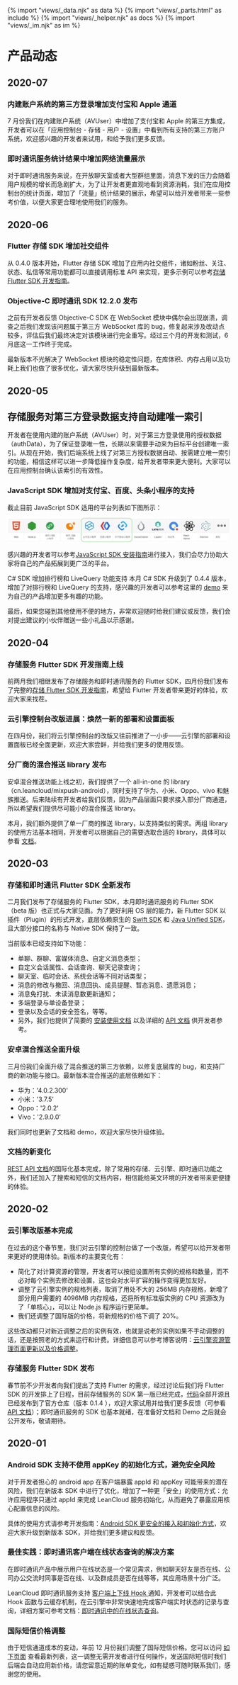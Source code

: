 {% import "views/_data.njk" as data %}
{% import "views/_parts.html" as include %}
{% import "views/_helper.njk" as docs %}
{% import "views/_im.njk" as im %}

# 产品动态

## 2020-07

### 内建账户系统的第三方登录增加支付宝和 Apple 通道

7 月份我们在内建账户系统（AVUser）中增加了支付宝和 Apple 的第三方集成，开发者可以在「应用控制台 - 存储 - 用户 - 设置」中看到所有支持的第三方账户系统，欢迎感兴趣的开发者来试用，和给予我们更多反馈。

### 即时通讯服务统计结果中增加网络流量展示

对于即时通讯服务来说，在开放聊天室或者大型群组里面，消息下发的压力会随着用户规模的增长而急剧扩大，为了让开发者更直观地看到资源消耗，我们在应用控制台的统计页面，增加了「流量」统计结果的展示，希望可以给开发者带来一些参考价值，以便大家更合理地使用我们的服务。

## 2020-06

### Flutter 存储 SDK 增加社交组件

从 0.4.0 版本开始，Flutter 存储 SDK 增加了应用内社交组件，诸如粉丝、关注、状态、私信等常用功能都可以直接调用标准 API 来实现，更多示例可以参考[存储 Flutter SDK 开发指南](leanstorage_guide-flutter.html)。

### Objective-C 即时通讯 SDK 12.2.0 发布

之前有开发者反馈 Objective-C SDK 在 WebSocket 模块中偶尔会出现崩溃，调查之后我们发现该问题属于第三方 WebSocket 库的 bug，修复起来涉及改动点较多，评估后我们最终决定对该模块进行完全重写。经过三个月的开发和测试，6 月底这一工作终于完成。

最新版本不光解决了 WebSocket 模块的稳定性问题，在库体积、内存占用以及功耗上我们也做了很多优化，请大家尽快升级到最新版本。

## 2020-05

## 存储服务对第三方登录数据支持自动建唯一索引

开发者在使用内建的账户系统（AVUser）时，对于第三方登录使用的授权数据（authData），为了保证登录唯一性，长期以来需要手动来为目标平台创建唯一索引。从现在开始，我们后端系统上线了对第三方授权数据自动、按需建立唯一索引的功能，相信这样可以进一步降低操作复杂度，给开发者带来更大便利。大家可以在应用控制台确认该索引的有效性。

### JavaScript SDK 增加对支付宝、百度、头条小程序的支持

截止目前 JavaScript SDK 适用的平台列表如下图所示：

 ![JavaScript_SDK_platform](images/JavaScript_SDK_platform.jpeg)

感兴趣的开发者可以参考[JavaScript SDK 安装指南](sdk_setup-js.html)进行接入，我们会尽力协助大家将自己的产品拓展到更广泛的平台。

C# SDK 增加排行榜和 LiveQuery 功能支持
本月 C# SDK 升级到了 0.4.4 版本，增加了对排行榜和 LiveQuery 的支持，感兴趣的开发者可以参考这里的 [demo](https://github.com/leancloud/CSharp-SDK-Unity-Demo) 来为自己的产品增加更多有趣的功能。

最后，如果您碰到其他使用不便的地方，非常欢迎随时给我们建议或反馈，我们会对提出建议的小伙伴赠送一些小礼品以示感谢。

## 2020-04

### 存储服务 Flutter SDK 开发指南上线

前两月我们相继发布了存储服务和即时通讯服务的 Flutter SDK，四月份我们发布了完整的[存储 Flutter SDK 开发指南](leanstorage_guide-flutter.html)，希望给 Flutter 开发者带来更好的体验，欢迎大家来找茬。

### 云引擎控制台改版进展：焕然一新的部署和设置面板

在四月份，我们将云引擎控制台的改版又往前推进了一小步——云引擎的部署和设置面板已经全面更新，欢迎大家尝鲜，并给我们更多的使用反馈。

### 分厂商的混合推送 library 发布

安卓混合推送功能上线之初，我们提供了一个 all-in-one 的 library（cn.leancloud/mixpush-android），同时支持了华为、小米、Oppo、vivo 和魅族推送。后来陆续有开发者给我们反馈，因为产品层面只要求接入部分厂商通道，所以希望我们提供尽可能小的混合推送 library。

本月，我们额外提供了单一厂商的推送 library，以支持类似的需求。两组 library 的使用方法基本相同，开发者可以根据自己的需要选取合适的 library，具体可以参看 [文档](android_mixpush_guide.html)。

## 2020-03

### 存储和即时通讯 Flutter SDK 全新发布

二月我们发布了存储服务的 Flutter SDK，本月即时通讯服务的 Flutter SDK（beta 版）也正式与大家见面。为了更好利用 OS 层的能力，新 Flutter SDK 以插件（Plugin）的形式开发，底层依赖原生的 [Swift SDK](https://github.com/leancloud/swift-sdk) 和 [Java Unified SDK](https://github.com/leancloud/java-unified-sdk)，且大部分接口的名称与 Native SDK 保持了一致。

当前版本已经支持如下功能：

* 单聊、群聊、富媒体消息、自定义消息类型；
* 自定义会话属性、会话查询、聊天记录查询；
* 聊天室、临时会话、系统会话等不同对话类型；
* 消息的修改与撤回、消息回执、成员提醒、暂态消息、遗愿消息；
* 消息免打扰、未读消息数更新通知；
* 多端登录与单设备登录；
* 登录以及会话的安全签名，等等。
* 另外，我们也提供了简要的 [安装使用文档](https://github.com/leancloud/Realtime-SDK-Flutter#usage) 以及详细的 [API 文档](https://pub.dev/documentation/leancloud_official_plugin/latest/leancloud_plugin/leancloud_plugin-library.html) 供开发者参考。

### 安卓混合推送全面升级

三月份我们全面升级了混合推送的第三方依赖，以修复底层库的 bug，和支持厂商的新功能与接口。最新版本混合推送的底层依赖如下：

* 华为：'4.0.2.300'
* 小米：'3.7.5'
* Oppo：'2.0.2'
* Vivo：'2.9.0.0'

我们同时也更新了文档和 demo，欢迎大家尽快升级体验。

### 文档的新变化

[REST API 文档](https://docs.leancloud.app/index.html#REST-API)的国际化基本完成，除了常用的存储、云引擎、即时通讯功能之外，我们还加入了搜索和短信的文档内容，相信能给英文环境的开发者带来更便捷的体验。


## 2020-02

### 云引擎改版基本完成

在过去的这个春节里，我们对云引擎的控制台做了一个改版，希望可以给开发者带来更好的使用体验。新版本的主要变化有：

- 简化了对计算资源的管理，开发者可以按组设置所有实例的规格和数量，而不必对每个实例去修改和设置，这也会对水平扩容的操作变得更加友好。
- 调整了云引擎实例的规格列表，取消了用处不大的 256MB 内存规格，新增了部分用户需要的 4096MB 内存规格，还将所有标准版实例的 CPU 资源改为了「单核心」，可以让 Node.js 程序运行更简单。
- 我们还调整了国际版的价格，将新规格的价格下调了 20%。

这些改动都只对新近调整之后的实例有效，也就是说老的实例如果不手动调整的话，还是按照老的方式来运行和计费。详细信息可以参考博客说明：[云引擎资源管理页面更新以及价格调整](https://leancloudblog.com/2020-leanengine-new-resources-view/)。

 

### 存储服务 Flutter SDK 发布

春节前不少开发者向我们提出了支持 Flutter 的需求，经过讨论后我们将 Flutter SDK 的开发排上了日程，目前存储服务的 SDK 第一版已经完成，[代码](https://github.com/leancloud/Storage-SDK-Flutter)全部开源且已经发布到了官方仓库（版本 0.1.4 ），欢迎大家试用并给我们更多反馈（可参看 [API 文档](https://pub.dev/documentation/leancloud_storage/latest/leancloud_storage/leancloud_storage-library.html)）；即时通讯服务的 SDK 也基本就绪，在准备好文档和 Demo 之后就会公开发布，敬请期待。

## 2020-01

### Android SDK 支持不使用 appKey 的初始化方式，避免安全风险

对于开发者担心的 android app 在客户端暴露 appId 和 appKey 可能带来的潜在风险，我们在新版本 SDK 中进行了优化，增加了一种更「安全」的使用方式：允许应用程序只通过 appId 来完成 LeanCloud 服务初始化，从而避免了暴露应用核心配置信息的风险。

具体的使用方式请参考开发指南：[Android SDK 更安全的接入和初始化方式](sdk_setup_android_securely.html)，欢迎大家升级到新版本 SDK，并给我们更多建议和反馈。

### 最佳实践：即时通讯客户端在线状态查询的解决方案

在即时通讯产品中展示用户在线状态是一个常见需求，例如聊天好友是否在线、公司办公交流时同事是否在线、以及群成员是否在线等等，其应用场景十分广泛。

LeanCloud 即时通讯服务支持 [客户端上下线 Hook ](realtime-guide-systemconv.html)通知，开发者可以结合此 Hook 函数与云缓存机制，在云引擎中非常快速地完成客户端实时状态的记录与查询，详细方案可参考文档：[即时通讯中的在线状态查询](realtime-guide-onoff-status.html)。



### 国际短信价格调整

由于短信通道成本的变动，年前 12 月份我们调整了国际短信价格。您可以访问 [如下页面](sms-guide.html) 查看最新列表，这一调整无需开发者进行任何操作，发送国际短信时我们后端会自动应用新价格，请您留意近期的账单变化，如有疑惑可随时联系我们，感谢您的使用。
